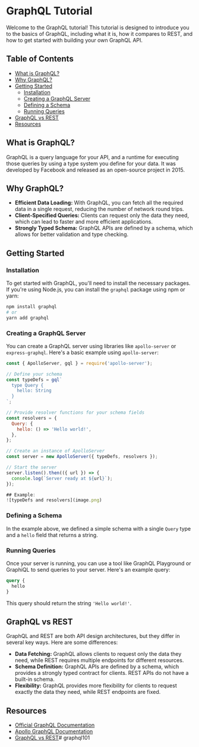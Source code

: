 # GraphQL Tutorial

Welcome to the GraphQL tutorial! This tutorial is designed to introduce you to the basics of GraphQL, including what it is, how it compares to REST, and how to get started with building your own GraphQL API.

## Table of Contents

- [What is GraphQL?](#what-is-graphql)
- [Why GraphQL?](#why-graphql)
- [Getting Started](#getting-started)
  - [Installation](#installation)
  - [Creating a GraphQL Server](#creating-a-graphql-server)
  - [Defining a Schema](#defining-a-schema)
  - [Running Queries](#running-queries)
- [GraphQL vs REST](#graphql-vs-rest)
- [Resources](#resources)

## What is GraphQL?

GraphQL is a query language for your API, and a runtime for executing those queries by using a type system you define for your data. It was developed by Facebook and released as an open-source project in 2015.

## Why GraphQL?

- **Efficient Data Loading:** With GraphQL, you can fetch all the required data in a single request, reducing the number of network round trips.
- **Client-Specified Queries:** Clients can request only the data they need, which can lead to faster and more efficient applications.
- **Strongly Typed Schema:** GraphQL APIs are defined by a schema, which allows for better validation and type checking.

## Getting Started

### Installation

To get started with GraphQL, you'll need to install the necessary packages. If you're using Node.js, you can install the `graphql` package using npm or yarn:

```bash
npm install graphql
# or
yarn add graphql
```

### Creating a GraphQL Server

You can create a GraphQL server using libraries like `apollo-server` or `express-graphql`. Here's a basic example using `apollo-server`:

```javascript
const { ApolloServer, gql } = require('apollo-server');

// Define your schema
const typeDefs = gql`
  type Query {
    hello: String
  }
`;

// Provide resolver functions for your schema fields
const resolvers = {
  Query: {
    hello: () => 'Hello world!',
  },
};

// Create an instance of ApolloServer
const server = new ApolloServer({ typeDefs, resolvers });

// Start the server
server.listen().then(({ url }) => {
  console.log(`Server ready at ${url}`);
});

## Example:
![typeDefs and resolvers](image.png)
```

### Defining a Schema

In the example above, we defined a simple schema with a single `Query` type and a `hello` field that returns a string.

### Running Queries

Once your server is running, you can use a tool like GraphQL Playground or GraphiQL to send queries to your server. Here's an example query:

```graphql
query {
  hello
}
```

This query should return the string `'Hello world!'`.

## GraphQL vs REST

GraphQL and REST are both API design architectures, but they differ in several key ways. Here are some differences:

- **Data Fetching:** GraphQL allows clients to request only the data they need, while REST requires multiple endpoints for different resources.
- **Schema Definition:** GraphQL APIs are defined by a schema, which provides a strongly typed contract for clients. REST APIs do not have a built-in schema.
- **Flexibility:** GraphQL provides more flexibility for clients to request exactly the data they need, while REST endpoints are fixed.

## Resources

- [Official GraphQL Documentation](https://graphql.org/)
- [Apollo GraphQL Documentation](https://www.apollographql.com/docs/)
- [GraphQL vs REST](https://www.apollographql.com/blog/graphql-vs-rest-5d425123e34b/)# graphql101
